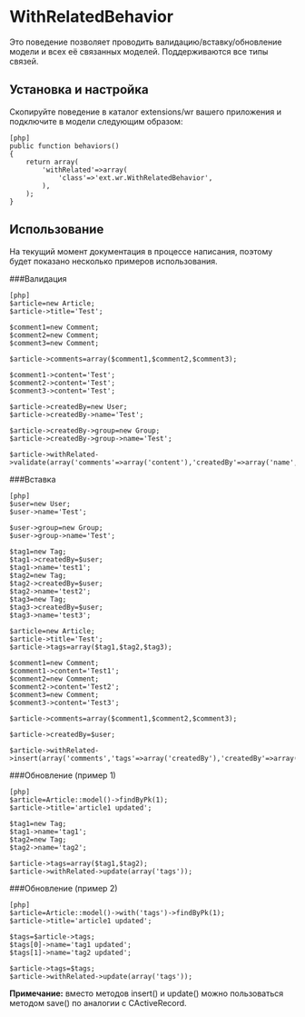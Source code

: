 WithRelatedBehavior
===================

Это поведение позволяет проводить валидацию/вставку/обновление модели и всех её связанных моделей. Поддерживаются все типы связей.

Установка и настройка
---------------------

Скопируйте поведение в каталог extensions/wr вашего приложения и подключите в модели следующим образом:

~~~
[php]
public function behaviors()
{
	return array(
		'withRelated'=>array(
			'class'=>'ext.wr.WithRelatedBehavior',
		),
	);
}
~~~

Использование
-------------

На текущий момент документация в процессе написания, поэтому будет показано несколько примеров использования.

###Валидация

~~~
[php]
$article=new Article;
$article->title='Test';

$comment1=new Comment;
$comment2=new Comment;
$comment3=new Comment;

$article->comments=array($comment1,$comment2,$comment3);

$comment1->content='Test';
$comment2->content='Test';
$comment3->content='Test';

$article->createdBy=new User;
$article->createdBy->name='Test';

$article->createdBy->group=new Group;
$article->createdBy->group->name='Test';

$article->withRelated->validate(array('comments'=>array('content'),'createdBy'=>array('name','group'=>array('name'))));
~~~

###Вставка

~~~
[php]
$user=new User;
$user->name='Test';

$user->group=new Group;
$user->group->name='Test';

$tag1=new Tag;
$tag1->createdBy=$user;
$tag1->name='test1';
$tag2=new Tag;
$tag2->createdBy=$user;
$tag2->name='test2';
$tag3=new Tag;
$tag3->createdBy=$user;
$tag3->name='test3';

$article=new Article;
$article->title='Test';
$article->tags=array($tag1,$tag2,$tag3);

$comment1=new Comment;
$comment1->content='Test1';
$comment2=new Comment;
$comment2->content='Test2';
$comment3=new Comment;
$comment3->content='Test3';

$article->comments=array($comment1,$comment2,$comment3);

$article->createdBy=$user;

$article->withRelated->insert(array('comments','tags'=>array('createdBy'),'createdBy'=>array('id','group_id','name','group'=>array('id','name'))));
~~~

###Обновление (пример 1)

~~~
[php]
$article=Article::model()->findByPk(1);
$article->title='article1 updated';

$tag1=new Tag;
$tag1->name='tag1';
$tag2=new Tag;
$tag2->name='tag2';

$article->tags=array($tag1,$tag2);
$article->withRelated->update(array('tags'));
~~~

###Обновление (пример 2)

~~~
[php]
$article=Article::model()->with('tags')->findByPk(1);
$article->title='article1 updated';

$tags=$article->tags;
$tags[0]->name='tag1 updated';
$tags[1]->name='tag2 updated';

$article->tags=$tags;
$article->withRelated->update(array('tags'));
~~~

**Примечание:** вместо методов insert() и update() можно пользоваться методом save() по аналогии с CActiveRecord.